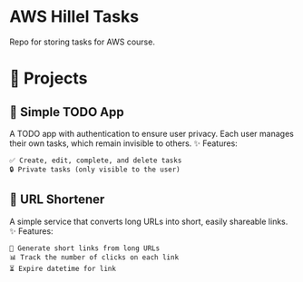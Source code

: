 
# AWS Hillel Tasks

Repo for storing tasks for AWS course.



# 🚀 Projects

## 📝 Simple TODO App

A TODO app with authentication to ensure user privacy.
Each user manages their own tasks, which remain invisible to others.
✨ Features:

    ✅ Create, edit, complete, and delete tasks
    🔒 Private tasks (only visible to the user)

## 🔗 URL Shortener

A simple service that converts long URLs into short, easily shareable links.
✨ Features:

    🔗 Generate short links from long URLs
    📊 Track the number of clicks on each link
    ⏳ Expire datetime for link

